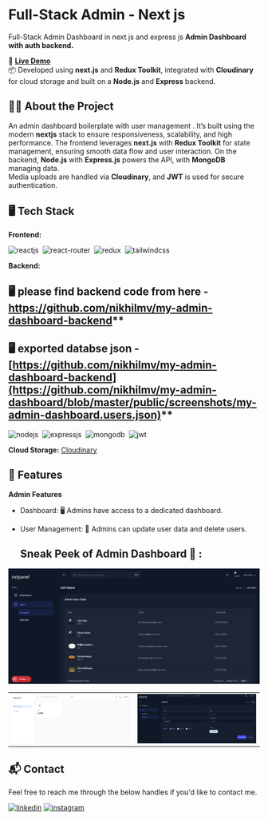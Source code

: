 # Full-Stack Admin - Next js 
Full-Stack Admin Dashboard in next js and express js 
**Admin Dashboard with auth backend.**

🔗 [**Live Demo**]( )  
📦 Developed using **next.js** and **Redux Toolkit**, integrated with **Cloudinary** for cloud storage and built on a **Node.js** and **Express** backend.


## 🧑‍💻 About the Project

An admin dashboard boilerplate with user management . It’s built using the modern **nextjs** stack to ensure responsiveness, scalability, and high performance. The frontend leverages **next.js** with **Redux Toolkit** for state management, ensuring smooth data flow and user interaction. On the backend, **Node.js** with **Express.js** powers the API, with **MongoDB** managing data.  
Media uploads are handled via **Cloudinary**, and **JWT** is used for secure authentication.

## 🖥️ Tech Stack
**Frontend:**

![reactjs](https://img.shields.io/badge/React-20232A?style=for-the-badge&logo=react&logoColor=61DAFB)&nbsp;
![react-router](https://img.shields.io/badge/React_Router-CA4245?style=for-the-badge&logo=react-router&logoColor=white)&nbsp;
![redux](https://img.shields.io/badge/Redux-593D88?style=for-the-badge&logo=redux&logoColor=white)&nbsp;
![tailwindcss](https://img.shields.io/badge/Tailwind_CSS-38B2AC?style=for-the-badge&logo=tailwind-css&logoColor=white)&nbsp; 

**Backend:**


## 🖥️ please find backend code from here - https://github.com/nikhilmv/my-admin-dashboard-backend**
## 🖥️ exported databse json - [https://github.com/nikhilmv/my-admin-dashboard-backend](https://github.com/nikhilmv/my-admin-dashboard/blob/master/public/screenshots/my-admin-dashboard.users.json)**


![nodejs](https://img.shields.io/badge/Node.js-43853D?style=for-the-badge&logo=node.js&logoColor=white)&nbsp;
![expressjs](https://img.shields.io/badge/Express.js-000000?style=for-the-badge&logo=express&logoColor=white)&nbsp;
![mongodb](https://img.shields.io/badge/MongoDB-4EA94B?style=for-the-badge&logo=mongodb&logoColor=white)&nbsp;
![jwt](	https://img.shields.io/badge/JWT-000000?style=for-the-badge&logo=JSON%20web%20tokens&logoColor=white)&nbsp;
 

**Cloud Storage:** [Cloudinary](https://cloudinary.com/)

 
## 🚀 Features
 
**Admin Features**
- Dashboard: 🖥️ Admins have access to a dedicated dashboard.  
- User Management: 👥 Admins can update user data and delete users. 

  ## Sneak Peek of Admin Dashboard 🙈 :
![Capture](https://github.com/nikhilmv/my-admin-dashboard/blob/master/public/screenshots/Screenshot%202025-08-06%20122749.png)

<table>
  <tr>
    <td><img src="https://github.com/nikhilmv/my-admin-dashboard/blob/master/public/screenshots/Screenshot%202025-08-06%20122820.png" alt="mockup" /></td>
    <td><img src="https://github.com/nikhilmv/my-admin-dashboard/blob/master/public/screenshots/Screenshot%202025-08-06%20122840.png" alt="mockups" /></td>
  </tr> 
</table>  

<h2>📬 Contact</h2>

Feel free to reach me through the below handles if you'd like to contact me.

[![linkedin](https://img.shields.io/badge/LinkedIn-0077B5?style=for-the-badge&logo=linkedin&logoColor=white)](https://in.linkedin.com/in/nikhilmv8094)
[![instagram](https://img.shields.io/badge/Instagram-E4405F?style=for-the-badge&logo=instagram&logoColor=white)](https://www.instagram.com/nikmv13/)
